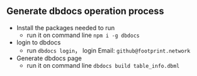 ## Generate dbdocs operation process

- Install the packages needed to run
  - run it on command line  `npm i -g dbdocs`
- login to dbdocs
  - run `dbdocs login`， login Email: `github@footprint.network`
- Generate dbdocs page
  - run it on command line `dbdocs build table_info.dbml`